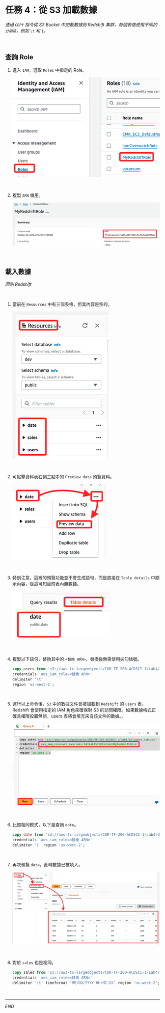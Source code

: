 
# 任務 4：從 S3 加載數據

_透過 `COPY` 指令從 S3 Bucket 中加載數據到 Redshift 集群，每個表格使用不同的 `分隔符`，例如 `\t` 和 `|`。_

<br>

## 查詢 Role

1. 進入 `IAM`，選取 `Roles` 中指定的 Role。

    ![](images/img_42.png)

<br>

2. 複製 `ARN` 備用。

    ![](images/img_43.png)

<br>

## 載入數據

_回到 Redshift_

<br>

1. 當前在 `Resources` 中有三個表格，但其內容是空的。

    ![](images/img_45.png)

<br>

2. 可點擊資料表右側三點中的 `Preview data` 預覽資料。

    ![](images/img_46.png)

<br>

3. 特別注意，這裡的預覽功能並不會生成語句，而是直接在 `Table details` 中顯示內容，從這可知目前表內無數據。

    ![](images/img_47.png)

<br>

4. 複製以下語句，替換其中的 `<替換 ARN>`，替換後無需使用尖勾括號。

    ```sql
    copy users from 's3://aws-tc-largeobjects/CUR-TF-200-ACDSCI-1/Lab4/allusers_tab.txt'
    credentials 'aws_iam_role=<替換 ARN>'
    delimiter '\t'
    region 'us-west-2';
    ```

<br>

5. 運行以上命令後，`S3` 中的數據文件會被加載到 `Redshift` 的 `users` 表，Redshift 會使用指定的 IAM 角色來確保對 S3 的訪問權限。如果數據格式正確且權限設置無誤，users 表將會填充來自該文件的數據。。

    ![](images/img_44.png)

<br>

6. 比照相同模式，以下是查詢 `date`。

    ```sql
    copy date from 's3://aws-tc-largeobjects/CUR-TF-200-ACDSCI-1/Lab4/date2008_pipe.txt'
    credentials 'aws_iam_role=<替換 ARN>'
    delimiter '|' region 'us-west-2';
    ```

<br>

7. 再次預覽 `data`，此時數據已被填入。

    ![](images/img_48.png)

<br>

8. 對於 `sales` 也是相同。

    ```sql
    copy sales from 's3://aws-tc-largeobjects/CUR-TF-200-ACDSCI-1/Lab4/sales_tab.txt'
    credentials 'aws_iam_role=<替換 ARN>'
    delimiter '\t' timeformat 'MM/DD/YYYY HH:MI:SS' region 'us-west-2';
    ```

<br>

___

_END_